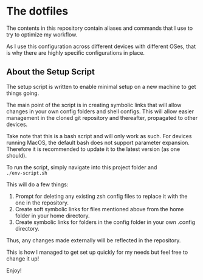 # The dotfiles
The contents in this repository contain aliases and commands that I use to try to optimize my workflow.

As I use this configuration across different devices with different OSes, that is why there are highly specific configurations in place.

## About the Setup Script
The setup script is written to enable minimal setup on a new machine to get things going.

The main point of the script is in creating symbolic links that will allow changes in your own config folders and shell configs.
This will allow easier management in the cloned git repository and thereafter, propagated to other devices.

Take note that this is a bash script and will only work as such. For devices running MacOS, the default bash does not support parameter expansion.
Therefore it is recommended to update it to the latest version (as one should).

To run the script, simply navigate into this project folder and \
```./env-script.sh```

This will do a few things:
1. Prompt for deleting any existing zsh config files to replace it with the one in the repository.
2. Create soft symbolic links for files mentioned above from the home folder in your home directory.
3. Create symbolic links for folders in the config folder in your own .config directory.

Thus, any changes made externally will be reflected in the repository.

This is how I managed to get set up quickly for my needs but feel free to change it up!

Enjoy!
